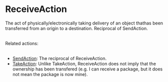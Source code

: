 # ReceiveAction

The act of physically/electronically taking delivery of an object thathas been transferred from an origin to a destination. Reciprocal of SendAction.<br/><br/>

Related actions:<br/><br/>

<ul>
<li><a class="localLink" href="http://schema.org/SendAction">SendAction</a>: The reciprocal of ReceiveAction.</li>
<li><a class="localLink" href="http://schema.org/TakeAction">TakeAction</a>: Unlike TakeAction, ReceiveAction does not imply that the ownership has been transfered (e.g. I can receive a package, but it does not mean the package is now mine).</li>
</ul>

